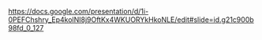 https://docs.google.com/presentation/d/1i-0PEFChshry_Ep4kolNI8j9OftKx4WKUORYkHkoNLE/edit#slide=id.g21c900b98fd_0_127                